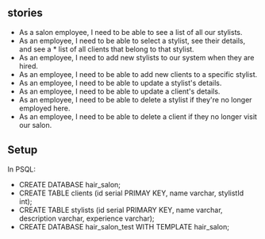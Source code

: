 


## stories

* As a salon employee, I need to be able to see a list of all our stylists.
* As an employee, I need to be able to select a stylist, see their details, and see a * list of all clients that belong to that stylist.
* As an employee, I need to add new stylists to our system when they are hired.
* As an employee, I need to be able to add new clients to a specific stylist.
* As an employee, I need to be able to update a stylist's details.
* As an employee, I need to be able to update a client's details.
* As an employee, I need to be able to delete a stylist if they're no longer employed here.
* As an employee, I need to be able to delete a client if they no longer visit our salon.


## Setup

In PSQL:
* CREATE DATABASE hair_salon;
* CREATE TABLE clients (id serial PRIMAY KEY, name varchar, stylistId int);
* CREATE TABLE stylists (id serial PRIMARY KEY, name varchar, description varchar, experience varchar);
* CREATE DATABASE hair_salon_test WITH TEMPLATE hair_salon;
